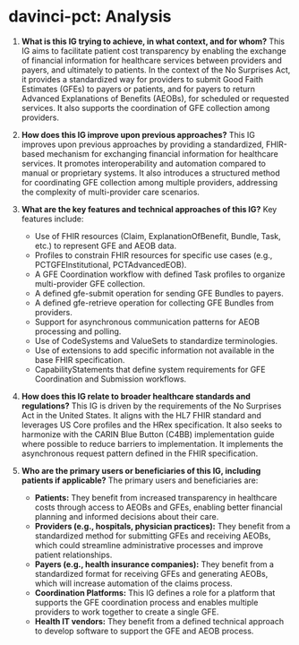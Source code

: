 # davinci-pct: Analysis

1.  **What is this IG trying to achieve, in what context, and for whom?** This IG aims to facilitate patient cost transparency by enabling the exchange of financial information for healthcare services between providers and payers, and ultimately to patients. In the context of the No Surprises Act, it provides a standardized way for providers to submit Good Faith Estimates (GFEs) to payers or patients, and for payers to return Advanced Explanations of Benefits (AEOBs), for scheduled or requested services. It also supports the coordination of GFE collection among providers.

2.  **How does this IG improve upon previous approaches?** This IG improves upon previous approaches by providing a standardized, FHIR-based mechanism for exchanging financial information for healthcare services. It promotes interoperability and automation compared to manual or proprietary systems. It also introduces a structured method for coordinating GFE collection among multiple providers, addressing the complexity of multi-provider care scenarios.

3.  **What are the key features and technical approaches of this IG?** Key features include:
    *   Use of FHIR resources (Claim, ExplanationOfBenefit, Bundle, Task, etc.) to represent GFE and AEOB data.
    *   Profiles to constrain FHIR resources for specific use cases (e.g., PCTGFEInstitutional, PCTAdvancedEOB).
    *   A GFE Coordination workflow with defined Task profiles to organize multi-provider GFE collection.
    *   A defined gfe-submit operation for sending GFE Bundles to payers.
    *   A defined gfe-retrieve operation for collecting GFE Bundles from providers.
    *   Support for asynchronous communication patterns for AEOB processing and polling.
    *   Use of CodeSystems and ValueSets to standardize terminologies.
    *   Use of extensions to add specific information not available in the base FHIR specification.
    *   CapabilityStatements that define system requirements for GFE Coordination and Submission workflows.

4.  **How does this IG relate to broader healthcare standards and regulations?** This IG is driven by the requirements of the No Surprises Act in the United States. It aligns with the HL7 FHIR standard and leverages US Core profiles and the HRex specification. It also seeks to harmonize with the CARIN Blue Button (C4BB) implementation guide where possible to reduce barriers to implementation. It implements the asynchronous request pattern defined in the FHIR specification.

5.  **Who are the primary users or beneficiaries of this IG, including patients if applicable?** The primary users and beneficiaries are:
    *   **Patients:** They benefit from increased transparency in healthcare costs through access to AEOBs and GFEs, enabling better financial planning and informed decisions about their care.
    *   **Providers (e.g., hospitals, physician practices):** They benefit from a standardized method for submitting GFEs and receiving AEOBs, which could streamline administrative processes and improve patient relationships.
    *   **Payers (e.g., health insurance companies):** They benefit from a standardized format for receiving GFEs and generating AEOBs, which will increase automation of the claims process.
    *   **Coordination Platforms:** This IG defines a role for a platform that supports the GFE coordination process and enables multiple providers to work together to create a single GFE.
    *   **Health IT vendors:** They benefit from a defined technical approach to develop software to support the GFE and AEOB process.
